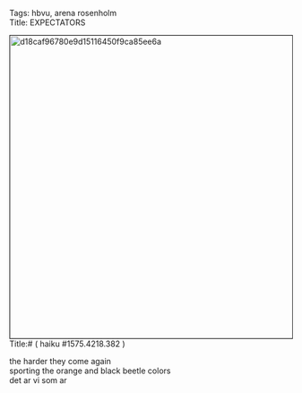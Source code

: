 Tags: hbvu, arena rosenholm  
Title: EXPECTATORS  
  
<p><img src="https://objects.hbvu.su/blotpix/2013/03/02.jpeg" width=540 height=540 alt="d18caf96780e9d15116450f9ca85ee6a" border=1>  
Title:# ( haiku #1575.4218.382 )  
  
the harder they come again  
sporting the orange and black beetle colors  
det ar vi som ar  
